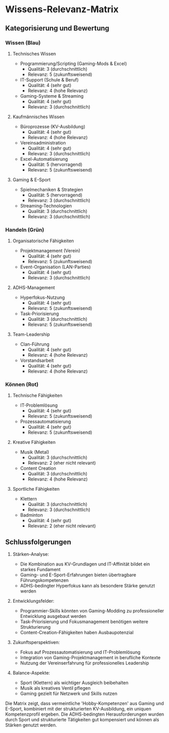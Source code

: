 # Wissens-Relevanz-Matrix

## Kategorisierung und Bewertung

### Wissen (Blau)

1. Technisches Wissen
   - Programmierung/Scripting (Gaming-Mods & Excel)
     * Qualität: 3 (durchschnittlich)
     * Relevanz: 5 (zukunftsweisend)
   - IT-Support (Schule & Beruf)
     * Qualität: 4 (sehr gut)
     * Relevanz: 4 (hohe Relevanz)
   - Gaming-Systeme & Streaming
     * Qualität: 4 (sehr gut)
     * Relevanz: 3 (durchschnittlich)

2. Kaufmännisches Wissen
   - Büroprozesse (KV-Ausbildung)
     * Qualität: 4 (sehr gut)
     * Relevanz: 4 (hohe Relevanz)
   - Vereinsadministration
     * Qualität: 4 (sehr gut)
     * Relevanz: 3 (durchschnittlich)
   - Excel-Automatisierung
     * Qualität: 5 (hervorragend)
     * Relevanz: 5 (zukunftsweisend)

3. Gaming & E-Sport
   - Spielmechaniken & Strategien
     * Qualität: 5 (hervorragend)
     * Relevanz: 3 (durchschnittlich)
   - Streaming-Technologien
     * Qualität: 3 (durchschnittlich)
     * Relevanz: 3 (durchschnittlich)

### Handeln (Grün)

1. Organisatorische Fähigkeiten
   - Projektmanagement (Verein)
     * Qualität: 4 (sehr gut)
     * Relevanz: 5 (zukunftsweisend)
   - Event-Organisation (LAN-Parties)
     * Qualität: 4 (sehr gut)
     * Relevanz: 3 (durchschnittlich)

2. ADHS-Management
   - Hyperfokus-Nutzung
     * Qualität: 4 (sehr gut)
     * Relevanz: 5 (zukunftsweisend)
   - Task-Priorisierung
     * Qualität: 3 (durchschnittlich)
     * Relevanz: 5 (zukunftsweisend)

3. Team-Leadership
   - Clan-Führung
     * Qualität: 4 (sehr gut)
     * Relevanz: 4 (hohe Relevanz)
   - Vorstandsarbeit
     * Qualität: 4 (sehr gut)
     * Relevanz: 4 (hohe Relevanz)

### Können (Rot)

1. Technische Fähigkeiten
   - IT-Problemlösung
     * Qualität: 4 (sehr gut)
     * Relevanz: 5 (zukunftsweisend)
   - Prozessautomatisierung
     * Qualität: 4 (sehr gut)
     * Relevanz: 5 (zukunftsweisend)

2. Kreative Fähigkeiten
   - Musik (Metal)
     * Qualität: 3 (durchschnittlich)
     * Relevanz: 2 (eher nicht relevant)
   - Content Creation
     * Qualität: 3 (durchschnittlich)
     * Relevanz: 4 (hohe Relevanz)

3. Sportliche Fähigkeiten
   - Klettern
     * Qualität: 3 (durchschnittlich)
     * Relevanz: 3 (durchschnittlich)
   - Badminton
     * Qualität: 4 (sehr gut)
     * Relevanz: 2 (eher nicht relevant)

## Schlussfolgerungen

1. Stärken-Analyse:
   - Die Kombination aus KV-Grundlagen und IT-Affinität bildet ein starkes Fundament
   - Gaming- und E-Sport-Erfahrungen bieten übertragbare Führungskompetenzen
   - ADHS-bedingter Hyperfokus kann als besondere Stärke genutzt werden

2. Entwicklungsfelder:
   - Programmier-Skills könnten von Gaming-Modding zu professioneller Entwicklung ausgebaut werden
   - Task-Priorisierung und Fokusmanagement benötigen weitere Strukturierung
   - Content-Creation-Fähigkeiten haben Ausbaupotenzial

3. Zukunftsperspektiven:
   - Fokus auf Prozessautomatisierung und IT-Problemlösung
   - Integration von Gaming-Projektmanagement in berufliche Kontexte
   - Nutzung der Vereinserfahrung für professionelles Leadership

4. Balance-Aspekte:
   - Sport (Klettern) als wichtiger Ausgleich beibehalten
   - Musik als kreatives Ventil pflegen
   - Gaming gezielt für Netzwerk und Skills nutzen

Die Matrix zeigt, dass vermeintliche 'Hobby-Kompetenzen' aus Gaming und E-Sport, kombiniert mit der strukturierten KV-Ausbildung, ein uniquen Kompetenzprofil ergeben. Die ADHS-bedingten Herausforderungen wurden durch Sport und strukturierte Tätigkeiten gut kompensiert und können als Stärken genutzt werden.